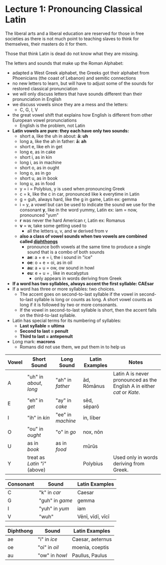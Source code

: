# Lecture 1: Pronouncing Classical Latin

The liberal arts and a liberal education are reserved for those in free societies as there is not much point to teaching slaves to think for themselves, their masters do it for them.

Those that think Latin is dead do not know what they are missing.

The letters and sounds that make up the Roman Alphabet:

- adapted a West Greek alphabet, the Greeks got their alphabet from Phoenicians (the coast of Lebanon) and semitic connections
- no new letters to learn, but will have to adjust some of the sounds for restored classical pronunciation
- we will only discuss letters that have sounds different than their pronunciation in English
- we discuss vowels since they are a mess and the letters:
  - C, G, I, V
- the great vowel shift that explains how English is different from other European vowel pronunciations
  - English is the problem, not Latin
- **Latin vowels are pure: they each have only two sounds:**
  - short a, like the uh in about: **ă: uh**
  - long a, like the ah in father: **ā: ah**
  - short e, like eh in get
  - long e, as in cake
  - short i, as in kin
  - long i, as in machine
  - short o, as in ought
  - long o, as in go
  - short u, as in book
  - long u, as in food
  - y = i = Polybius, y is used when pronouncing Greek
  - c = k, like the c in car, pronounced like k everytime in Latin
  - g = guh, always hard, like the g in game, Latin ex: gemma
  - i = y, a vowel but can be used to indicate the sound we use for the consonant **y**, like in the word yummy, Latin ex: iam = now, pronounced "yum"
  - **r** was never the hard American r, Latin ex: Romanus
  - **v** = w, take some getting used to
    - all the letters u, v, and w derived from v
  - **also a class of vowel sounds when two vowels are combined called <u>diphthongs</u>**
    - pronounce both vowels at the same time to produce a single sound that is a combo of both sounds
    - **ae**: a + e = i, the i sound in "ice"
    - **oe**: o + e = oi, as in oil
    - **au**: a + u = ow, ow sound in howl
    - **eu**: e + u = , like in eucalyptus
      - only appears in words deriving from Greek
- **If a word has two syllables, always accent the first syllable: CAEsar**
- If a word has three or more syllables: two choices.
  - The accent goes on second-to-last syllable if the vowel in second-to-last syllable is long or counts as long. A short vowel counts as long if it is followed by two or more consonants.
  - If the vowel in second-to-last syllable is short, then the accent falls on the third-to-last syllable.
- Latin has special terms for its numbering of syllables:
  - **Last syllable = ultima**
  - **Second to last = penult**
  - **Third to last = antepenult**
- Long mark: **macrons**
  - Romans did not use them, we put them in to help us

| Vowel | Short Sound                  | Long Sound        | Latin Examples | Notes                                                        |
| ----- | ---------------------------- | ----------------- | -------------- | ------------------------------------------------------------ |
| A     | "uh" in *about*, *long*      | "ah" in *father*  | ǎd, Rōmānus    | Latin A is never pronounced as the English A in either *cat* or *Kate*. |
| E     | "eh" in *get*                | "ay" in *cake*    | sěd, sēparō    |                                                              |
| I     | "ih" in *kin*                | "ee" in *machine* | in, līber      |                                                              |
| O     | "ou" in *ought*              | "o" in *go*       | nox, nōn       |                                                              |
| U     | as in *book*                 | as in *food*      | mūrŭs          |                                                              |
| Y     | treat as *Latin "i"* (above) |                   | Polybius       | Used only in words deriving from Greek.                      |

| Consonant | Sound           | Latin Examples   |
| --------- | --------------- | ---------------- |
| C         | "k" in *car*    | Caesar           |
| G         | "guh" in *game* | gemma            |
| I         | "yuh" in *yum*  | iam              |
| V         | "wuh"           | Vēnī, vīdī, vīcī |

| Diphthong | Sound          | Latin Examples   |
| --------- | -------------- | ---------------- |
| ae        | "i" in *ice*   | Caesar, aeternus |
| oe        | "oi" in *oil*  | moenia, coeptis  |
| au        | "ow" in *howl* | Paullus, Paulus  |

